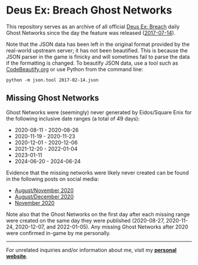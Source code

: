 # Deus Ex: Breach Ghost Networks  

This repository serves as an archive of all official [Deus Ex: Breach](https://store.steampowered.com/app/555450/) daily Ghost Networks since the day the feature was released ([2017-07-14](https://www.rockpapershotgun.com/deus-ex-breach-launches-random-daily-networks)).  

Note that the JSON data has been left in the original format provided by the real-world upstream server; it has not been beautified. This is because the JSON parser in the game is finicky and will sometimes fail to parse the data if the formatting is changed.  To beautify JSON data, use a tool such as [CodeBeautify.org](https://codebeautify.org/jsonviewer)  or use Python from the command line:  

```
python -m json.tool 2017-02-14.json
```  

## Missing Ghost Networks  

Ghost Networks were (seemingly) never generated by Eidos/Square Enix for the following inclusive date ranges (a total of 49 days):  

 * 2020-08-11 - 2020-08-26  
 * 2020-11-19 - 2020-11-23  
 * 2020-12-01 - 2020-12-06  
 * 2021-12-20 - 2022-01-04  
 * 2023-01-11  
 * 2024-06-20 - 2024-06-24  

Evidence that the missing networks were likely never created can be found in the following posts on social media:

 * [August/November 2020](https://steamcommunity.com/app/337000/discussions/0/3862353324242873119/)  
 * [August/December 2020](https://forum.psnprofiles.com/topic/93516-when-do-breach-ghost-nodes-decrypt/)  
 * [November 2020](https://old.reddit.com/r/Deusex/comments/jzvrn3/dxmd_breach_offline_again/)  

Note also that the Ghost Networks on the first day after each missing range were created on the same day they were published (2020-08-27, 2020-11-24, 2020-12-07, and 2022-01-05). Any missing Ghost Networks after 2020 were confirmed in-game by me personally.  

---------------------------------------

For unrelated inquiries and/or information about me, visit my **[personal website](https://SeanPesce.github.io)**.  
